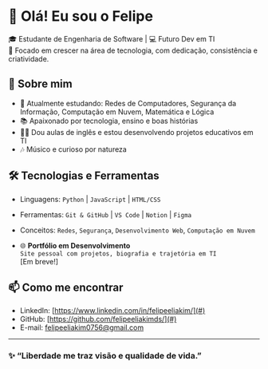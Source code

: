 # 👋 Olá! Eu sou o Felipe

🎓 Estudante de Engenharia de Software | 💻 Futuro Dev em TI  
🎯 Focado em crescer na área de tecnologia, com dedicação, consistência e criatividade.

## 🚀 Sobre mim
- 🌱 Atualmente estudando: Redes de Computadores, Segurança da Informação, Computação em Nuvem, Matemática e Lógica
- 📚 Apaixonado por tecnologia, ensino e boas histórias
- 🧑‍🏫 Dou aulas de inglês e estou desenvolvendo projetos educativos em TI
- 🎶 Músico e curioso por natureza

## 🛠️ Tecnologias e Ferramentas
- Linguagens: `Python` | `JavaScript` | `HTML/CSS`
- Ferramentas: `Git & GitHub` | `VS Code` | `Notion` | `Figma`
- Conceitos: `Redes`, `Segurança`, `Desenvolvimento Web`, `Computação em Nuvem`


- 🌐 **Portfólio em Desenvolvimento**  
  `Site pessoal com projetos, biografia e trajetória em TI`  
  [Em breve!]

## 📫 Como me encontrar
- LinkedIn: [https://www.linkedin.com/in/felipeeliakim/](#)
- GitHub: [https://github.com/felipeeliakimds/](#)
- E-mail: felipeeliakim0756@gmail.com

---

### ✨ “Liberdade me traz visão e qualidade de vida.”

